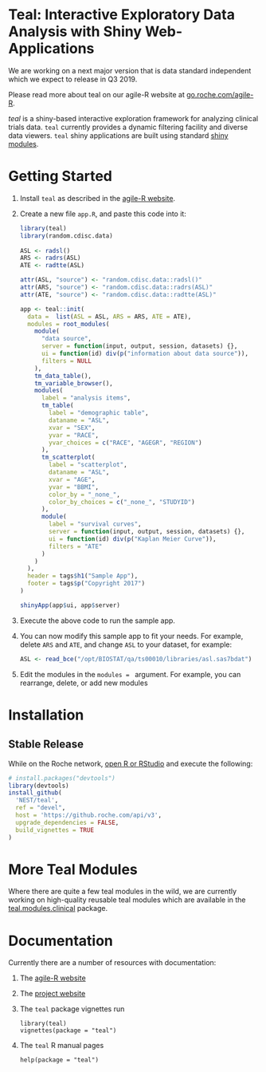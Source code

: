 
# Teal: Interactive Exploratory Data Analysis with Shiny Web-Applications

We are working on a next major version that is data standard independent which we expect to release in Q3 2019.

Please read more about teal on our agile-R website at [go.roche.com/agile-R](http://go.roche.com/agile-R).

*teal* is a shiny-based interactive exploration framework for analyzing clinical
trials data. `teal` currently provides a dynamic filtering facility and diverse
data viewers. `teal` shiny applications are built using standard [shiny
modules](https://shiny.rstudio.com/articles/modules.html).

# Getting Started

1. Install `teal` as described in the [agile-R website](http://go.roche.com/agile-R).
1. Create a new file `app.R`, and paste this code into it:

	```r
	library(teal)
	library(random.cdisc.data)
		
	ASL <- radsl()
	ARS <- radrs(ASL)
	ATE <- radtte(ASL)
	
	attr(ASL, "source") <- "random.cdisc.data::radsl()"
	attr(ARS, "source") <- "random.cdisc.data::radrs(ASL)"
	attr(ATE, "source") <- "random.cdisc.data::radtte(ASL)"
	
	app <- teal::init(
	  data =  list(ASL = ASL, ARS = ARS, ATE = ATE),
	  modules = root_modules(
	    module(
	      "data source",
	      server = function(input, output, session, datasets) {},
	      ui = function(id) div(p("information about data source")),
	      filters = NULL
	    ),
	    tm_data_table(),
	    tm_variable_browser(),
	    modules(
	      label = "analysis items",
	      tm_table(
	        label = "demographic table",
	        dataname = "ASL",
	        xvar = "SEX",
	        yvar = "RACE",
	        yvar_choices = c("RACE", "AGEGR", "REGION")
	      ),
	      tm_scatterplot(
	        label = "scatterplot",
	        dataname = "ASL",
	        xvar = "AGE",
	        yvar = "BBMI",
	        color_by = "_none_",
	        color_by_choices = c("_none_", "STUDYID")
	      ),
	      module(
	        label = "survival curves",
	        server = function(input, output, session, datasets) {},
	        ui = function(id) div(p("Kaplan Meier Curve")),
	        filters = "ATE"
	      )
	    )
	  ),
	  header = tags$h1("Sample App"),
	  footer = tags$p("Copyright 2017")
	)
	
	shinyApp(app$ui, app$server)
	```
	
1. Execute the above code to run the sample app.
1. You can now modify this sample app to fit your needs. For example, delete
   `ARS` and `ATE`, and change `ASL` to your dataset, for example:

	```r
	ASL <- read_bce("/opt/BIOSTAT/qa/ts00010/libraries/asl.sas7bdat")
	```
   
1. Edit the modules in the `modules = ` argument. For example, you can
   rearrange, delete, or add new modules

    
# Installation 

## Stable Release

While on the Roche network, [open R or RStudio](https://r.roche.com) and execute
the following:

```r
# install.packages("devtools")
library(devtools)
install_github(
  'NEST/teal', 
  ref = "devel",
  host = 'https://github.roche.com/api/v3',
  upgrade_dependencies = FALSE,
  build_vignettes = TRUE
)
```

# More Teal Modules

Where there are quite a few teal modules in the wild, we are currently working
on high-quality reusable teal modules which are available in the
[teal.modules.clinical](https://pages.github.roche.com/NEST/teal.modules.clinical)
package.

# Documentation

Currently there are a number of resources with documentation:

1. The [agile-R website](http://go.roche.com/agile-R)

1. The [project website](https://pages.github.roche.com/NEST/teal/)

1. The `teal` package vignettes run

    ```
    library(teal)
    vignettes(package = "teal")
    ```

1. The `teal` R manual pages

    ```
    help(package = "teal")
    ```

